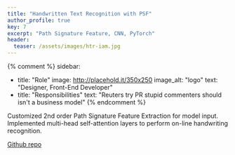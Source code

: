 ```yaml
---
title: "Handwritten Text Recognition with PSF"
author_profile: true
key: 7
excerpt: "Path Signature Feature, CNN, PyTorch"
header:
  teaser: /assets/images/htr-iam.jpg
---
```


{% comment %} 
sidebar:
  - title: "Role"
    image: http://placehold.it/350x250
    image_alt: "logo"
    text: "Designer, Front-End Developer"
  - title: "Responsibilities"
    text: "Reuters try PR stupid commenters should isn't a business model"
{% endcomment %} 

Customized 2nd order Path Signature Feature Extraction for model input. Implemented multi-head self-attention layers to perform on-line handwriting recognition.

[Github repo](https://github.com/hang-yin/HTR_IAM)